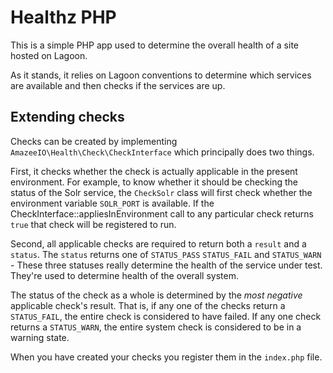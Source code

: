 # Healthz PHP

This is a simple PHP app used to determine the overall health of a site hosted on Lagoon.

As it stands, it relies on Lagoon conventions to determine which services are available
and then checks if the services are up.


## Extending checks

Checks can be created by implementing `AmazeeIO\Health\Check\CheckInterface` 
which principally does two things.

First, it checks whether the check is actually applicable in the present environment.
For example, to know whether it should be checking the status of the Solr service, the `CheckSolr` class
will first check whether the environment variable `SOLR_PORT` is available.
If the CheckInterface::appliesInEnvironment call to any particular check returns `true`
that check will be registered to run.

Second, all applicable checks are required to return both a `result` and a `status`.
The `status` returns one of `STATUS_PASS` `STATUS_FAIL` and `STATUS_WARN` - These three statuses
really determine the health of the service under test. They're used to determine health of the overall system.

The status of the check as a whole is determined by the _most negative_ applicable check's result.
That is, if any one of the checks return a `STATUS_FAIL`, the entire check is considered to have failed.
If any one check returns a `STATUS_WARN`, the entire system check is considered to be in a warning state.

When you have created your checks you register them in the `index.php` file. 